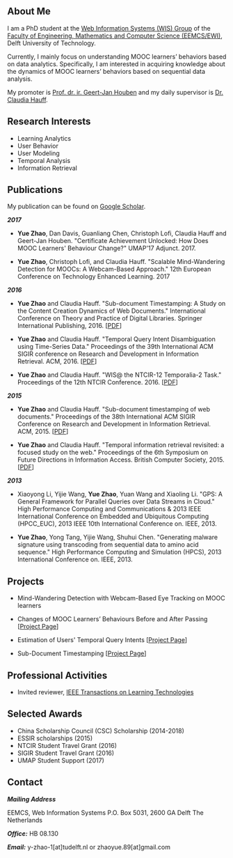 ## About Me
I am a PhD student at the [Web Information Systems (WIS) Group](http://www.wis.ewi.tudelft.nl/) of the [Faculty of Engineering, Mathematics and Computer Science (EEMCS/EWI)](http://www.ewi.tudelft.nl/), Delft University of Technology. 

Currently, I mainly focus on understanding MOOC learners’ behaviors based on data analytics. Specifically, I am interested in acquiring knowledge about the dynamics of MOOC learners’ behaviors based on sequential data analysis.

My promoter is [Prof. dr. ir. Geert-Jan Houben](http://www.wis.ewi.tudelft.nl/houben/) and my daily supervisor is [Dr. Claudia Hauff](http://www.wis.ewi.tudelft.nl/hauff/).

## Research Interests

- Learning Analytics 
- User Behavior
- User Modeling
- Temporal Analysis
- Information Retrieval

## Publications

My publication can be found on [Google Scholar](https://scholar.google.nl/citations?user=e6zrlt4AAAAJ&hl=en).

***2017***

- **Yue Zhao**, Dan Davis, Guanliang Chen, Christoph Lofi, Claudia Hauff and Geert-Jan Houben. "Certificate Achievement Unlocked: How Does MOOC Learners' Behaviour Change?" UMAP'17 Adjunct. 2017.

- **Yue Zhao**, Christoph Lofi, and Claudia Hauff. "Scalable Mind-Wandering Detection for MOOCs: A Webcam-Based Approach." 12th European Conference on Technology Enhanced Learning. 2017

***2016*** 

- **Yue Zhao** and Claudia Hauff. "Sub-document Timestamping: A Study on the Content Creation Dynamics of Web Documents." International Conference on Theory and Practice of Digital Libraries. Springer International Publishing, 2016. [[PDF](https://chauff.github.io/documents/publications/TPDL2016-zhao.pdf)]

- **Yue Zhao** and Claudia Hauff. "Temporal Query Intent Disambiguation using Time-Series Data." Proceedings of the 39th International ACM SIGIR conference on Research and Development in Information Retrieval. ACM, 2016. [[PDF](http://dl.acm.org/citation.cfm?id=2914767)]

- **Yue Zhao** and Claudia Hauff. "WIS@ the NTCIR-12 Temporalia-2 Task." Proceedings of the 12th NTCIR Conference. 2016. [[PDF](http://research.nii.ac.jp/ntcir/workshop/OnlineProceedings12/pdf/ntcir/TEMPORALIA/04-NTCIR12-TEMPORALIA-ZhaoY.pdf)]

***2015***

- **Yue Zhao** and Claudia Hauff. "Sub-document timestamping of web documents." Proceedings of the 38th International ACM SIGIR Conference on Research and Development in Information Retrieval. ACM, 2015. [[PDF](http://www.st.ewi.tudelft.nl/~hauff/papers/SIGIR2015-Zhao.pdf)]

- **Yue Zhao** and Claudia Hauff. "Temporal information retrieval revisited: a focused study on the web." Proceedings of the 6th Symposium on Future Directions in Information Access. British Computer Society, 2015. [[PDF](https://www.researchgate.net/profile/Yue_Zhao94/publication/300332941_Temporal_Information_Retrieval_Revisited_A_Focused_Study_on_the_Web/links/575e97f308aed884621b4eba.pdf)]

***2013***

- Xiaoyong Li, Yijie Wang, **Yue Zhao**, Yuan Wang and Xiaoling Li. "GPS: A General Framework for Parallel Queries over Data Streams in Cloud." High Performance Computing and Communications & 2013 IEEE International Conference on Embedded and Ubiquitous Computing (HPCC_EUC), 2013 IEEE 10th International Conference on. IEEE, 2013.

- **Yue Zhao**, Yong Tang, Yijie Wang, Shuhui Chen. "Generating malware signature using transcoding from sequential data to amino acid sequence." High Performance Computing and Simulation (HPCS), 2013 International Conference on. IEEE, 2013.

## Projects

- Mind-Wandering Detection with Webcam-Based Eye Tracking on MOOC learners 

- Changes of MOOC Learners’ Behaviours Before and After Passing [[Project Page](https://yue-zhao.github.io/umap2017/)]

- Estimation of Users' Temporal Query Intents [[Project Page]()]

- Sub-Document Timestamping [[Project Page]()]


## Professional Activities

- Invited reviewer, [IEEE Transactions on Learning Technologies](https://www.computer.org/web/tlt;jsessionid=0060234d0f580a4851b548ea37d5)

## Selected Awards

- China Scholarship Council (CSC) Scholarship (2014-2018)
- ESSIR scholarships (2015)
- NTCIR Student Travel Grant (2016)
- SIGIR Student Travel Grant (2016)
- UMAP Student Support (2017)

## Contact

***Mailing Address***

EEMCS, Web Information Systems 
P.O. Box 5031, 2600 GA Delft 
The Netherlands 

***Office:*** HB 08.130 

***Email:*** y-zhao-1[at]tudelft.nl or zhaoyue.89[at]gmail.com


<!--## Welcome to GitHub Pages

You can use the [editor on GitHub](https://github.com/Yue-ZHAO/Yue-Zhao.github.io/edit/master/README.md) to maintain and preview the content for your website in Markdown files.

Whenever you commit to this repository, GitHub Pages will run [Jekyll](https://jekyllrb.com/) to rebuild the pages in your site, from the content in your Markdown files.

### Markdown

Markdown is a lightweight and easy-to-use syntax for styling your writing. It includes conventions for

```markdown
Syntax highlighted code block

# Header 1
## Header 2
### Header 3

- Bulleted
- List

1. Numbered
2. List

**Bold** and _Italic_ and `Code` text

[Link](url) and ![Image](src)
```

For more details see [GitHub Flavored Markdown](https://guides.github.com/features/mastering-markdown/).

### Jekyll Themes

Your Pages site will use the layout and styles from the Jekyll theme you have selected in your [repository settings](https://github.com/Yue-ZHAO/Yue-Zhao.github.io/settings). The name of this theme is saved in the Jekyll `_config.yml` configuration file.

### Support or Contact

Having trouble with Pages? Check out our [documentation](https://help.github.com/categories/github-pages-basics/) or [contact support](https://github.com/contact) and we’ll help you sort it out.
-->
